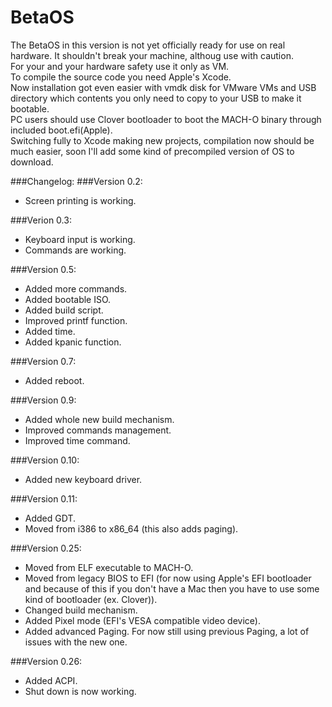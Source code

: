 # BetaOS
The BetaOS in this version is not yet officially ready for use on real hardware. It shouldn't break your machine, althoug use with caution.<br />
For your and your hardware safety use it only as VM.<br />
To compile the source code you need Apple's Xcode.<br />
Now installation got even easier with vmdk disk for VMware VMs and USB directory which contents you only need to copy to your USB to make it bootable.<br />
PC users should use Clover bootloader to boot the MACH-O binary through included boot.efi(Apple).<br />
Switching fully to Xcode making new projects, compilation now should be much easier, soon I'll add some kind of precompiled version of OS to download.

###Changelog:
###Version 0.2:
* Screen printing is working.

###Verion 0.3:
* Keyboard input is working.
* Commands are working.

###Version 0.5:
* Added more commands.
* Added bootable ISO.
* Added build script.
* Improved printf function.
* Added time.
* Added kpanic function.

###Version 0.7:
* Added reboot.

###Version 0.9:
* Added whole new build mechanism.
* Improved commands management.
* Improved time command.

###Version 0.10:
* Added new keyboard driver.

###Version 0.11:
* Added GDT.
* Moved from i386 to x86_64 (this also adds paging).

###Version 0.25:
* Moved from ELF executable to MACH-O.
* Moved from legacy BIOS to EFI (for now using Apple's EFI bootloader and because of this if you don't have a Mac then you have to use some kind of bootloader (ex. Clover)).
* Changed build mechanism.
* Added Pixel mode (EFI's VESA compatible video device).
* Added advanced Paging. For now still using previous Paging, a lot of issues with the new one.

###Version 0.26:
* Added ACPI.
* Shut down is now working.
